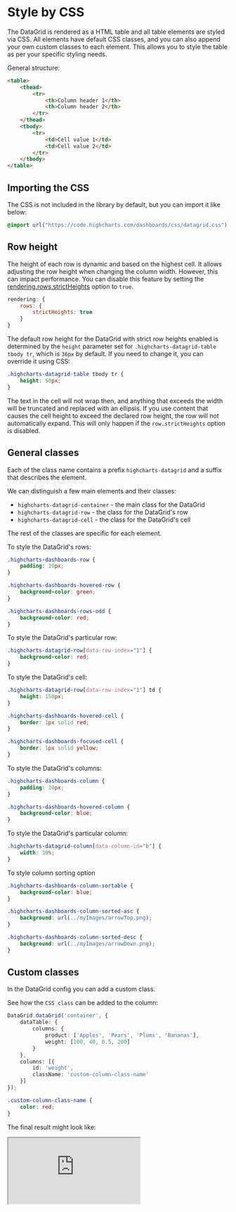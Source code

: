Style by CSS
===

The DataGrid is rendered as a HTML table and all table elements are styled via CSS.
All elements have default CSS classes, and you can also append your own custom classes to each element. This allows you to style the table as per your specific styling needs.

General structure:
```html
<table>
    <thead>
        <tr>
            <th>Column header 1</th>
            <th>Column header 2</th>
        </tr>
    </thead>
    <tbody>
        <tr>
            <td>Cell value 1</td>
            <td>Cell value 2</td>
        </tr>
    </tbody>
</table>
```

## Importing the CSS
The CSS is not included in the library by default, but you can import it like below:
```css
@import url("https://code.highcharts.com/dashboards/css/datagrid.css");
```

## Row height
The height of each row is dynamic and based on the highest cell. It allows adjusting the row height when changing the column width. However, this can impact performance. You can disable this feature by setting the [rendering.rows.strictHeights](https://api.highcharts.com/dashboards/#interfaces/DataGrid_Options.RowsSettings#strictHeights) option to `true`.

```js
rendering: {
    rows: {
        strictHeights: true
    }
}
```

The default row height for the DataGrid with strict row heights enabled is determined by the `height` parameter set for `.highcharts-datagrid-table tbody tr`, which is `36px` by default. If you need to change it, you can override it using CSS:

```css
.highcharts-datagrid-table tbody tr {
    height: 50px;
}
```

The text in the cell will not wrap then, and anything that exceeds the width will be truncated and replaced with an ellipsis. If you use content that causes the cell height to exceed the declared row height, the row will not automatically expand. This will only happen if the `row.strictHeights` option is disabled.


## General classes
Each of the class name contains a prefix `highcharts-datagrid` and a suffix that
describes the element.

We can distinguish a few main elements and their classes:
- `highcharts-datagrid-container` - the main class for the DataGrid
- `highcharts-datagrid-row` - the class for the DataGrid's row
- `highcharts-datagrid-cell` - the class for the DataGrid's cell

The rest of the classes are specific for each element.

To style the DataGrid's rows:
```css
.highcharts-dashboards-row {
    padding: 10px;
}

.highcharts-dashboards-hovered-row {
    background-color: green;
}

.highcharts-dashboards-rows-odd {
    background-color: red;
}
```

To style the DataGrid's particular row:
```css
.highcharts-datagrid-row[data-row-index="1"] {
    background-color: red;
}
```

To style the DataGrid's cell:
```css
.highcharts-datagrid-row[data-row-index="1"] td {
    height: 150px;
}

.highcharts-dashboards-hovered-cell {
    border: 1px solid red;
}

.highcharts-dashboards-focused-cell {
    border: 1px solid yellow;
}
```

To style the DataGrid's columns:
```css
.highcharts-dashboards-column {
    padding: 10px;
}

.highcharts-dashboards-hovered-column {
    background-color: blue;
}
```

To style the DataGrid's particular column:
```css
.highcharts-datagrid-column[data-column-id="b"] {
    width: 30%;
}
```

To style column sorting option
```css
.highcharts-dashboards-column-sortable {
    background-color: blue;
}

.highcharts-dashboards-column-sorted-asc {
    background: url(../myImages/arrowTop.png);
}

.highcharts-dashboards-column-sorted-desc {
    background: url(../myImages/arrowDown.png);
}
```

## Custom classes
In the DataGrid config you can add a custom class.

See how the `CSS class` can be added to the column:

```ts
DataGrid.dataGrid('container', {
    dataTable: {
        columns: {
            product: ['Apples', 'Pears', 'Plums', 'Bananas'],
            weight: [100, 40, 0.5, 200]
        }
    },
    columns: [{
        id: 'weight',
        className: 'custom-column-class-name'
    }]
});
```

```css
.custom-column-class-name {
    color: red;
}
```

The final result might look like:

<iframe src="https://www.highcharts.com/samples/embed/data-grid/demo/datagrid-custom-class" allow="fullscreen"></iframe>
